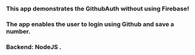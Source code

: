 ### This app demonstrates the GithubAuth without using Firebase! 
### The app enables the user to login using Github and save a number. 
### Backend: NodeJS . 
